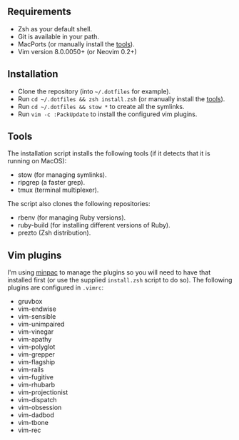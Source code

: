 ## Requirements
  - Zsh as your default shell.
  - Git is available in your path.
  - MacPorts (or manually install the [tools](#tools)).
  - Vim version 8.0.0050+ (or Neovim 0.2+)
  
## Installation
  - Clone the repository (into `~/.dotfiles` for example).
  - Run `cd ~/.dotfiles && zsh install.zsh` (or manually install the [tools](#tools)).
  - Run `cd ~/.dotfiles && stow *` to create all the symlinks.
  - Run `vim -c :PackUpdate` to install the configured vim plugins.
  
## Tools
The installation script installs the following tools (if it detects that it is running on MacOS):
  - stow (for managing symlinks).
  - ripgrep (a faster grep).
  - tmux (terminal multiplexer).
  
The script also clones the following repositories:
  - rbenv (for managing Ruby versions).
  - ruby-build (for installing different versions of Ruby).
  - prezto (Zsh distribution).

## Vim plugins
I'm using [minpac](https://github.com/k-takata/minpac) to manage the plugins so you will need to
have that installed first (or use the supplied `install.zsh` script to do so). The following plugins
are configured in `.vimrc`:
  - gruvbox
  - vim-endwise
  - vim-sensible
  - vim-unimpaired
  - vim-vinegar
  - vim-apathy
  - vim-polyglot
  - vim-grepper
  - vim-flagship
  - vim-rails
  - vim-fugitive
  - vim-rhubarb
  - vim-projectionist
  - vim-dispatch
  - vim-obsession
  - vim-dadbod
  - vim-tbone
  - vim-rec
